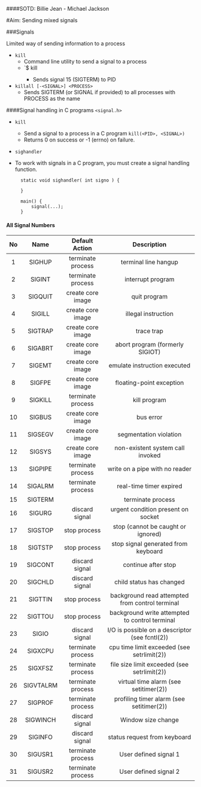####SOTD: Billie Jean - Michael Jackson

#Aim: Sending mixed signals

###Signals

Limited way of sending information to a process

- `kill`
  - Command line utility to send a signal to a process
  - `$ kill <PID>
	- Sends signal 15 (SIGTERM) to PID
- `killall [-<SIGNAL>] <PROCESS>`
  - Sends SIGTERM (or SIGNAL if provided) to all processes with PROCESS as the name

####Signal handling in C programs `<signal.h>`

- `kill`
  - Send a signal to a process in a C program
	`kill(<PID>, <SIGNAL>)`
  - Returns 0 on success or -1 (errno) on failure.

- `sighandler`
- To work with signals in a C program, you must create a signal handling function.

		static void sighandler( int signo ) {
			
		}

		main() {
			signal(...);
		}

#### All Signal Numbers
  |  No |   Name   |      Default Action   |    Description |
  |:---:|:--------:|:---------------------:|:--------------:|
  |  1   |  SIGHUP   |    terminate process  |  terminal line hangup|
  |  2   |  SIGINT   |      terminate process   | interrupt program|
  | 3    | SIGQUIT  |     create core image   | quit program|
  |  4    | SIGILL   |    create core image|    illegal instruction|
  |5    | SIGTRAP  |   create core image |   trace trap|
  | 6    | SIGABRT  |  create core image  |  abort program (formerly SIGIOT)|
  |  7    | SIGEMT   | create core image   | emulate instruction executed|
  |8    | SIGFPE   |create core image    |floating-point exception|
  | 9    | SIGKILL  |      terminate process|    kill program|
  |  10   | SIGBUS   |     create core image |   bus error|
  |11   | SIGSEGV  |    create core image  |  segmentation violation|
  | 12   | SIGSYS   |   create core image   | non-existent system call invoked|
  |  13   | SIGPIPE  |  terminate process    |write on a pipe with no reader|
  |14   | SIGALRM  | terminate process|    real-time timer expired|
  | 15   | SIGTERM  |      |terminate process |   software termination signal|
  |  16   | SIGURG   |     discard signal     |  urgent condition present on socket|
  |17   | SIGSTOP  |    stop process        | stop (cannot be caught or ignored)|
  | 18   | SIGTSTP  |   stop process         |stop signal generated from keyboard|
  |  19   | SIGCONT  |  discard signal|       continue after stop|
  |20   | SIGCHLD  | discard signal |      child status has changed|
  | 21   | SIGTTIN  |stop process    |     background read attempted from control terminal|
  |  22   | SIGTTOU  |      stop process     |    background write attempted to control terminal|
  | 23   | SIGIO    |     discard signal    |   I/O is possible on a descriptor (see fcntl(2))|
  | 24   | SIGXCPU  |    terminate process  |  cpu time limit exceeded (see setrlimit(2))|
  |  25   | SIGXFSZ  |   terminate process   | file size limit exceeded (see setrlimit(2))|
  |26   | SIGVTALRM|  terminate process    |virtual time alarm (see setitimer(2))|
  | 27   | SIGPROF  | terminate process|    profiling timer alarm (see setitimer(2))|
  |  28   | SIGWINCH |     discard signal    |   Window size change|
  |29   | SIGINFO    |  discard signal       |status request from keyboard|
  | 30   | SIGUSR1  |   terminate process   | User defined signal 1|
  | 31 |   SIGUSR2  |  terminate process    |User defined signal 2|
